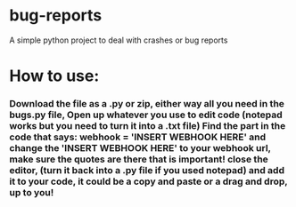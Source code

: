 # bug-reports
A simple python project to deal with crashes or bug reports



<h1>How to use:</h1>
<h3>Download the file as a .py or zip, either way all you need in the bugs.py file, Open up whatever you use to edit code (notepad works but you need to turn it into a .txt file) Find the part in the code that says:
webhook = 'INSERT WEBHOOK HERE'
and change the 'INSERT WEBHOOK HERE' to your webhook url, make sure the quotes are there that is important!
close the editor, (turn it back into a .py file if you used notepad) and add it to your code, it could be a copy and paste or a drag and drop, up to you!
